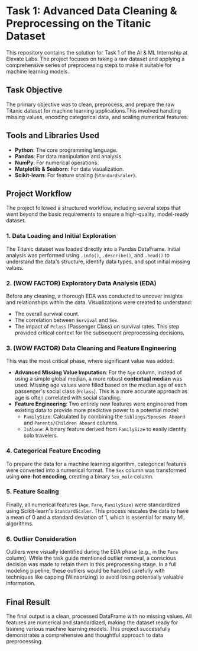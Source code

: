 # Task 1: Advanced Data Cleaning & Preprocessing on the Titanic Dataset

This repository contains the solution for Task 1 of the AI & ML Internship at Elevate Labs. The project focuses on taking a raw dataset and applying a comprehensive series of preprocessing steps to make it suitable for machine learning models.

## Task Objective

The primary objective was to clean, preprocess, and prepare the raw Titanic dataset for machine learning applications.This involved handling missing values, encoding categorical data, and scaling numerical features.

## Tools and Libraries Used
* **Python**: The core programming language.
* **Pandas**: For data manipulation and analysis.
* **NumPy**: For numerical operations.
* **Matplotlib & Seaborn**: For data visualization.
* **Scikit-learn**: For feature scaling (`StandardScaler`).

## Project Workflow

The project followed a structured workflow, including several steps that went beyond the basic requirements to ensure a high-quality, model-ready dataset.

### 1. Data Loading and Initial Exploration
The Titanic dataset was loaded directly into a Pandas DataFrame. Initial analysis was performed using `.info()`, `.describe()`, and `.head()` to understand the data's structure, identify data types, and spot initial missing values.

### 2. (WOW FACTOR) Exploratory Data Analysis (EDA)
Before any cleaning, a thorough EDA was conducted to uncover insights and relationships within the data. Visualizations were created to understand:
* The overall survival count.
* The correlation between `Survival` and `Sex`.
* The impact of `Pclass` (Passenger Class) on survival rates.
This step provided critical context for the subsequent preprocessing decisions.

### 3. (WOW FACTOR) Data Cleaning and Feature Engineering
This was the most critical phase, where significant value was added:

* **Advanced Missing Value Imputation**: For the `Age` column, instead of using a simple global median, a more robust **contextual median** was used. Missing age values were filled based on the median age of each passenger's social class (`Pclass`). This is a more accurate approach as age is often correlated with social standing. 
* **Feature Engineering**: Two entirely new features were engineered from existing data to provide more predictive power to a potential model:
    * `FamilySize`: Calculated by combining the `Siblings/Spouses Aboard` and `Parents/Children Aboard` columns.
    * `IsAlone`: A binary feature derived from `FamilySize` to easily identify solo travelers.

### 4. Categorical Feature Encoding
To prepare the data for a machine learning algorithm, categorical features were converted into a numerical format. The `Sex` column was transformed using **one-hot encoding**, creating a binary `Sex_male` column. 

### 5. Feature Scaling
Finally, all numerical features (`Age`, `Fare`, `FamilySize`) were standardized using Scikit-learn's `StandardScaler`. This process rescales the data to have a mean of 0 and a standard deviation of 1, which is essential for many ML algorithms. 

### 6. Outlier Consideration
Outliers were visually identified during the EDA phase (e.g., in the `Fare` column). While the task guide mentioned outlier removal, a conscious decision was made to retain them in this preprocessing stage.  In a full modeling pipeline, these outliers would be handled carefully with techniques like capping (Winsorizing) to avoid losing potentially valuable information.

## Final Result
The final output is a clean, processed DataFrame with no missing values. All features are numerical and standardized, making the dataset ready for training various machine learning models. This project successfully demonstrates a comprehensive and thoughtful approach to data preprocessing.